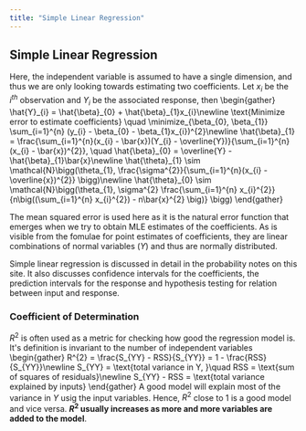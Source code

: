 ```yaml
---
title: "Simple Linear Regression"
---
```


## Simple Linear Regression

Here, the independent variable is assumed to have a single dimension, and thus we are only looking towards estimating two coefficients. Let $x_{i}$ be the $i^{th}$ observation and $Y_{i}$ be the associated response, then
\begin{gather}
    \hat{Y}\_{i} = \hat{\beta}\_{0} + \hat{\beta}\_{1}x_{i}\newline
    \text{Minimize error to estimate coefficients} \quad \minimize_{\beta_{0}, \beta_{1}} \sum_{i=1}^{n} (y_{i} - \beta_{0} - \beta_{1}x_{i})^{2}\newline
    \hat{\beta}\_{1} = \frac{\sum_{i=1}^{n}(x_{i} - \bar{x})(Y_{i} - \overline{Y})}{\sum_{i=1}^{n} (x_{i} - \bar{x})^{2}}, \quad \hat{\beta}\_{0} = \overline{Y} - \hat{\beta}\_{1}\bar{x}\newline
    \hat{\theta}\_{1} \sim \mathcal{N}\bigg(\theta_{1}, \frac{\sigma^{2}}{\sum_{i=1}^{n}(x_{i} - \overline{x})^{2}} \bigg)\newline
    \hat{\theta}\_{0} \sim \mathcal{N}\bigg(\theta_{1}, \sigma^{2} \frac{\sum_{i=1}^{n} x_{i}^{2}}{n\big((\sum_{i=1}^{n} x_{i}^{2}) - n\bar{x}^{2} \big)} \bigg)
\end{gather}

The mean squared error is used here as it is the natural error function that emerges when we try to obtain MLE estimates of the coefficients. As is visible from the fomulae for point estimates of coefficients, they are linear combinations of normal variables ($Y$) and thus are normally distributed.

Simple linear regression is discussed in detail in the probability notes on this site. It also discusses confidence intervals for the coefficients, the prediction intervals for the response and hypothesis testing for relation between input and response.


### Coefficient of Determination

$R^{2}$ is often used as a metric for checking how good the regression model is. It's definition is invariant to the number of independent variables
\begin{gather}
    R^{2} = \frac{S_{YY} - RSS}{S_{YY}} = 1 - \frac{RSS}{S_{YY}}\newline
    S_{YY} = \text{total variance in Y, }\quad RSS = \text{sum of squares of residuals}\newline
    S_{YY} - RSS = \text{total variance explained by inputs}
\end{gather}
A good model will explain most of the variance in $Y$ usig the input variables. Hence, $R^{2}$ close to $1$ is a good model and vice versa. **$R^{2}$ usually increases as more and more variables are added to the model**.
